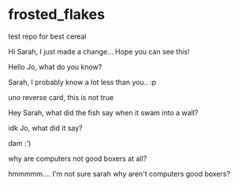 # frosted_flakes
test repo for best cereal

Hi Sarah, I just made a change... Hope you can see this!



Hello Jo, what do you know? 

Sarah, I probably know a lot less than you.. :p

uno reverse card, this is not true

Hey Sarah, what did the fish say when it swam into a wall?

idk Jo, what did it say?

dam :')

why are computers not good boxers at all?

hmmmmm.... I'm not sure sarah why aren't computers good boxers?


